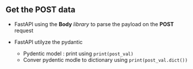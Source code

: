 ## Get the POST data
- FastAPI using the **Body** *library* to parse the payload on the **POST** request

- FastAPI utilyze the pydantic
    - Pydentic model : print using ```print(post_val)```
    - Conver pydentic modle to dictionary using ```print(post_val.dict())```